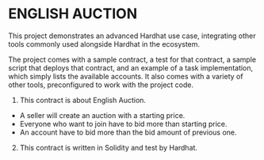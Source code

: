 # ENGLISH AUCTION

This project demonstrates an advanced Hardhat use case, integrating other tools commonly used alongside Hardhat in the ecosystem.

The project comes with a sample contract, a test for that contract, a sample script that deploys that contract, and an example of a task implementation, which simply lists the available accounts. It also comes with a variety of other tools, preconfigured to work with the project code.

1. This contract is about English Auction. 
- A seller will create an auction with a starting price.
- Everyone who want to join have to bid more than starting price.
- An account have to bid more than the bid amount of previous one.
2. This contract is written in Solidity and test by Hardhat.
